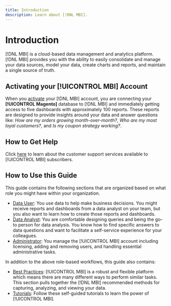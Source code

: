 ```yaml
---
title: Introduction
description: Learn about [!DNL MBI].
---
```

# Introduction

[!DNL MBI] is a cloud-based data management and analytics platform. [!DNL MBI] provides you with the ability to easily consolidate and manage your data sources, model your data, create charts and reports, and maintain a single source of truth.

## Activating your [!UICONTROL MBI] Account

When you [activate](../getting-started/onpremise-activation.md) your [!DNL MBI] account, you are connecting your **[!UICONTROL Magento]** database to [!DNL MBI] and immediately getting access to five dashboards with approximately 100 reports. These reports are designed to provide insights around your data and answer questions like: *How are my orders growing month-over-month?*, *Who are my most loyal customers?*, and *Is my coupon strategy working?*.

## How to Get Help

Click [here](../getting-started/support.md) to learn about the customer support services available to [!UICONTROL MBI] subscribers.

## How to Use this Guide

This guide contains the following sections that are organized based on what role you might have within your organization.

-  [Data User](../data-user.md): You use data to help make business decisions. You might receive reports and dashboards from a data analyst on your team, but you also want to learn how to create those reports and dashboards.
-  [Data Analyst](../data-analyst.md): You are comfortable designing queries and being the go-to person for data analysis. You know how to find specific answers to data questions and want to facilitate a self-service experience for your colleagues.
-  [Administrator](../administrator.md): You manage the [!UICONTROL MBI] account including licensing, adding and removing users, and handling essential administrative tasks.

In addition to the above role-based workflows, this guide also contains:

-  [Best Practices](../best-practices.md): [!UICONTROL MBI] is a robust and flexible platform which means there are many different ways to perform similar tasks. This section pulls together the [!DNL MBI] recommended methods for capturing, analyzing, and viewing your data.
-  [Tutorials](../tutorials.md): Follow these self-guided tutorials to learn the power of [!UICONTROL MBI].
